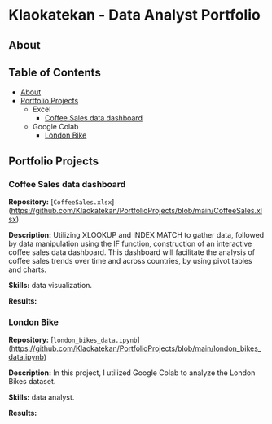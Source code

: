# Klaokatekan - Data Analyst Portfolio
## About





## Table of Contents 
- [About](#about)
- [Portfolio Projects](#portfolio-projects)
    - Excel 
        - [Coffee Sales data dashboard](#coffee-sales-data-dashboard)
    - Google Colab
        - [London Bike](#london-bike)
      


## Portfolio Projects

### Coffee Sales data dashboard
**Repository:** [`CoffeeSales.xlsx`] (https://github.com/Klaokatekan/PortfolioProjects/blob/main/CoffeeSales.xlsx)

**Description:** Utilizing XLOOKUP and INDEX MATCH to gather data, followed by data manipulation using the IF function, construction of an interactive coffee sales data dashboard. This dashboard will facilitate the analysis of coffee sales trends over time and across countries, by using pivot tables and charts.

**Skills:** data visualization.

**Results:**

### London Bike ###
**Repository:** [`london_bikes_data.ipynb`] (https://github.com/Klaokatekan/PortfolioProjects/blob/main/london_bikes_data.ipynb)

**Description:** In this project, I utilized Google Colab to analyze the London Bikes dataset.

**Skills:** data analyst.

**Results:**
